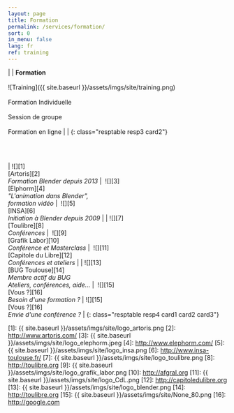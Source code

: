 ```yaml
---
layout: page
title: Formation
permalink: /services/formation/
sort: 0
in_menu: false
lang: fr
ref: training
---
```


| | __Formation__ <br/><br/>![Training]({{ site.baseurl }}/assets/imgs/site/training.png)<br/><br/>Formation Individuelle<br/><br/>Session de groupe<br/><br/>Formation en ligne | |
{: class="resptable resp3 card2"}

<br/>
<br/>

| ![][1]<br/>[Artoris][2]<br/>_Formation Blender depuis 2013_ |  ![][3]<br/>[Elphorm][4]<br/>_"L'animation dans Blender", <br/>formation vidéo_  |  ![][5]<br/>[INSA][6]<br/>_Initiation à Blender depuis 2009_ |
| ![][7]<br/>[Toulibre][8]<br/>_Conférences_ |  ![][9]<br/>[Grafik Labor][10]<br/>_Conférence et Masterclass_  |  ![][11]<br/>[Capitole du Libre][12]<br/>_Conférences et ateliers_ |
| ![][13]<br/>[BUG Toulouse][14]<br/>_Membre actif du BUG<br/>Ateliers, conférences, aide..._ |  ![][15]<br/>[Vous ?][16]<br/>_Besoin d'une formation ?_  | ![][15]<br/>[Vous ?][16]<br/>_Envie d'une conférence ?_ |
{: class="resptable resp4 card1 card2 card3"}


[1]: {{ site.baseurl }}/assets/imgs/site/logo_artoris.png
[2]: http://www.artoris.com/
[3]: {{ site.baseurl }}/assets/imgs/site/logo_elephorm.jpeg
[4]: http://www.elephorm.com/
[5]: {{ site.baseurl }}/assets/imgs/site/logo_insa.png
[6]: http://www.insa-toulouse.fr/
[7]: {{ site.baseurl }}/assets/imgs/site/logo_toulibre.png
[8]: http://toulibre.org
[9]: {{ site.baseurl }}/assets/imgs/site/logo_grafik_labor.png
[10]: http://afgral.org
[11]: {{ site.baseurl }}/assets/imgs/site/logo_CdL.png
[12]: http://capitoledulibre.org
[13]: {{ site.baseurl }}/assets/imgs/site/logo_blender.png
[14]: http://toulibre.org
[15]: {{ site.baseurl }}/assets/imgs/site/None_80.png
[16]: http://google.com
